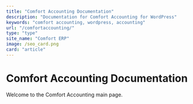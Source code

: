 ```yaml
---
title: "Comfort Accounting Documentation"
description: "Documentation for Comfort Accounting for WordPress"
keywords: "comfort accounting, wordpress, accounting"
url: "/comfortaccounting/"
type: "type"
site_name: "Comfort ERP"
image: /seo_card.png
card: "article"
---
```


# Comfort Accounting Documentation

Welcome to the Comfort Accounting main page.